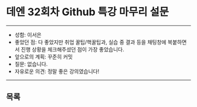 # 데엔 32회차 Github 특강 마무리 설문
---
- 성함: 이서은
- 좋았던 점: 다 좋았지만 취업 꿀팁/핵꿀팁과, 실습 중 결과 등을 채팅창에 복붙하면서 진행 상황을 체크해주셨던 점이 가장 좋았습니다.
- 앞으로의 계획: 꾸준히 커밋
- 질문: 없습니다.
- 자유로운 의견: 정말 좋은 강의였습니다!
----
## 목록
